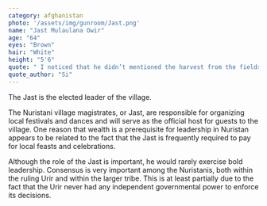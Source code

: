 ```yaml
---
category: afghanistan
photo: '/assets/img/gunroom/Jast.png'
name: "Jast Mulaulana Owir"
age: "64"
eyes: "Brown"
hair: "White" 
height: "5'6"
quote: " I noticed that he didn’t mentioned the harvest from the fields of opium poppies."
quote_author: "Si"
---
```


The Jast is the elected leader of the village.

The Nuristani village magistrates, or Jast, are responsible for organizing local festivals and dances and will serve as the official host for guests to the village. One reason that wealth is a prerequisite for leadership in Nuristan appears to be related to the fact that the Jast is frequently required to pay for local feasts and celebrations.

Although the role of the Jast is important, he would rarely exercise bold leadership. Consensus is very important among the Nuristanis, both within the ruling Urir and within the larger tribe. This is at least partially due to the fact that the Urir never had any independent governmental power to enforce its decisions. 

